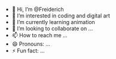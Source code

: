 - 👋 Hi, I’m @Freiderich
- 👀 I’m interested in coding and digital art
- 🌱 I’m currently learning animation
- 💞️ I’m looking to collaborate on ...
- 📫 How to reach me ...
- 😄 Pronouns: ...
- ⚡ Fun fact: ...

<!---
Freiderich/Freiderich is a ✨ special ✨ repository because its `README.md` (this file) appears on your GitHub profile.
You can click the Preview link to take a look at your changes.
--->

